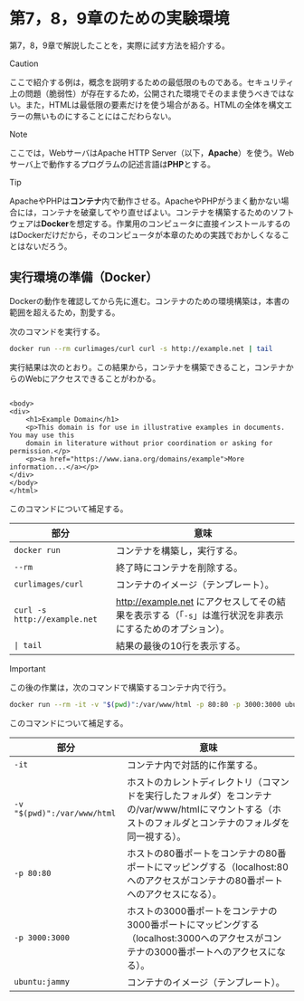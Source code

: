 # 第7，8，9章のための実験環境

第7，8，9章で解説したことを，実際に試す方法を紹介する。

> [!CAUTION]
> ここで紹介する例は，概念を説明するための最低限のものである。セキュリティ上の問題（脆弱性）が存在するため，公開された環境でそのまま使うべきではない。また，HTMLは最低限の要素だけを使う場合がある。HTMLの全体を構文エラーの無いものにすることにはこだわらない。

> [!NOTE]
> ここでは，WebサーバはApache HTTP Server（以下，**Apache**）を使う。Webサーバ上で動作するプログラムの記述言語は**PHP**とする。

> [!TIP]
> ApacheやPHPは**コンテナ**内で動作させる。ApacheやPHPがうまく動かない場合には，コンテナを破棄してやり直せばよい。コンテナを構築するためのソフトウェアは**Docker**を想定する。作業用のコンピュータに直接インストールするのはDockerだけだから，そのコンピュータが本章のための実践でおかしくなることはないだろう。

## 実行環境の準備（Docker）

Dockerの動作を確認してから先に進む。コンテナのための環境構築は，本書の範囲を超えるため，割愛する。

次のコマンドを実行する。

```bash
docker run --rm curlimages/curl curl -s http://example.net | tail
```

実行結果は次のとおり。この結果から，コンテナを構築できること，コンテナからのWebにアクセスできることがわかる。

```

<body>
<div>
    <h1>Example Domain</h1>
    <p>This domain is for use in illustrative examples in documents. You may use this
    domain in literature without prior coordination or asking for permission.</p>
    <p><a href="https://www.iana.org/domains/example">More information...</a></p>
</div>
</body>
</html>
```

このコマンドについて補足する。

部分|意味
--|--
`docker run`|コンテナを構築し，実行する。
`--rm`|終了時にコンテナを削除する。
`curlimages/curl`|コンテナのイメージ（テンプレート）。
`curl -s http://example.net`|http://example.net にアクセスしてその結果を表示する（「`-s`」は進行状況を非表示にするためのオプション）。
`\| tail`|結果の最後の10行を表示する。

> [!IMPORTANT]
> この後の作業は，次のコマンドで構築するコンテナ内で行う。

```bash
docker run --rm -it -v "$(pwd)":/var/www/html -p 80:80 -p 3000:3000 ubuntu:jammy
```

このコマンドについて補足する。

部分|意味
--|--
`-it`|コンテナ内で対話的に作業する。
`-v "$(pwd)":/var/www/html`|ホストのカレントディレクトリ（コマンドを実行したフォルダ）をコンテナの/var/www/htmlにマウントする（ホストのフォルダとコンテナのフォルダを同一視する）。
`-p 80:80`|ホストの80番ポートをコンテナの80番ポートにマッピングする（localhost:80へのアクセスがコンテナの80番ポートへのアクセスになる）。
`-p 3000:3000`|ホストの3000番ポートをコンテナの3000番ポートにマッピングする（localhost:3000へのアクセスがコンテナの3000番ポートへのアクセスになる）。
`ubuntu:jammy`|コンテナのイメージ（テンプレート）。
